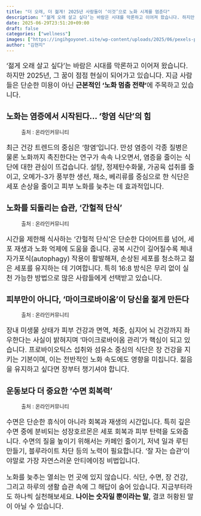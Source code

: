 ```yaml
---
title: "더 오래, 더 젊게! 2025년 사람들이 ‘이것’으로 노화 시계를 멈춘다"
description: "‘젊게 오래 살고 싶다’는 바람은 시대를 막론하고 이어져 왔습니다. 하지만 2025년, 그 꿈이 점점 현실이 되어가고 있습니다. 지금 사람들은 단순한 미용이 아닌 근본적인 ‘노화 멈춤 전략’에 주목하고 있습니다."
date: 2025-06-29T23:51:20+09:00
draft: false
categories: ["wellness"]
images: ["https://ingihgoyonet.site/wp-content/uploads/2025/06/pexels-pixabay-40141-1024x683.jpg", "https://ingihgoyonet.site/wp-content/uploads/2025/06/pexels-lum3n-44775-1410235-683x1024.jpg", "https://ingihgoyonet.site/wp-content/uploads/2025/06/pexels-pixabay-33786-1024x683.jpg", "https://ingihgoyonet.site/wp-content/uploads/2025/06/pexels-vanyaoboleninov-935777-2-1024x683.jpg"]
author: "김현지"
---
```


<p style="font-size:18px">‘젊게 오래 살고 싶다’는 바람은 시대를 막론하고 이어져 왔습니다. 하지만 2025년, 그 꿈이 점점 현실이 되어가고 있습니다. 지금 사람들은 단순한 미용이 아닌 <strong>근본적인 ‘노화 멈춤 전략’</strong>에 주목하고 있습니다.</p> <h2 >노화는 염증에서 시작된다… ‘항염 식단’의 힘</h2> <figure ><img src="https://ingihgoyonet.site/wp-content/uploads/2025/06/pexels-pixabay-40141-1024x683.jpg" alt="" style="aspect-ratio:16/9;object-fit:cover"/><figcaption >출처 : 온라인커뮤니티</figcaption></figure> <p style="font-size:18px">최근 건강 트렌드의 중심은 ‘항염’입니다. 만성 염증이 각종 질병은 물론 노화까지 촉진한다는 연구가 속속 나오면서, 염증을 줄이는 식단에 대한 관심이 뜨겁습니다. 설탕, 정제탄수화물, 가공육 섭취를 줄이고, 오메가-3가 풍부한 생선, 채소, 베리류를 중심으로 한 식단은 세포 손상을 줄이고 피부 노화를 늦추는 데 효과적입니다.</p> <h2 >노화를 되돌리는 습관, ‘간헐적 단식’</h2> <figure ><img src="https://ingihgoyonet.site/wp-content/uploads/2025/06/pexels-lum3n-44775-1410235-683x1024.jpg" alt="" style="aspect-ratio:16/9;object-fit:cover"/><figcaption >출처 : 온라인커뮤니티</figcaption></figure> <p style="font-size:18px">시간을 제한해 식사하는 ‘간헐적 단식’은 단순한 다이어트를 넘어, 세포 재생과 노화 억제에 도움을 줍니다. 공복 시간이 길어질수록 체내 자가포식(autophagy) 작용이 활발해져, 손상된 세포를 청소하고 젊은 세포를 유지하는 데 기여합니다. 특히 16:8 방식은 무리 없이 실천 가능한 방법으로 많은 사람들에게 선택받고 있습니다.</p> <h2 >피부만이 아니다, ‘마이크로바이옴’이 당신을 젊게 만든다</h2> <figure ><img src="https://ingihgoyonet.site/wp-content/uploads/2025/06/pexels-pixabay-33786-1024x683.jpg" alt="" style="aspect-ratio:16/9;object-fit:cover"/><figcaption >출처 : 온라인커뮤니티</figcaption></figure> <p style="font-size:18px">장내 미생물 상태가 피부 건강과 면역, 체중, 심지어 뇌 건강까지 좌우한다는 사실이 밝혀지며 ‘마이크로바이옴 관리’가 핵심이 되고 있습니다. 프로바이오틱스 섭취와 섬유소 중심의 식단은 장 건강을 지키는 기본이며, 이는 전반적인 노화 속도에도 영향을 미칩니다. 젊음을 유지하고 싶다면 장부터 챙기셔야 합니다.</p> <h2 >운동보다 더 중요한 ‘수면 회복력’</h2> <figure ><img src="https://ingihgoyonet.site/wp-content/uploads/2025/06/pexels-vanyaoboleninov-935777-2-1024x683.jpg" alt="" style="aspect-ratio:16/9;object-fit:cover"/><figcaption >출처 : 온라인커뮤니티</figcaption></figure> <p style="font-size:18px">수면은 단순한 휴식이 아니라 회복과 재생의 시간입니다. 특히 깊은 수면 중에 분비되는 성장호르몬은 세포 회복과 피부 탄력을 도와줍니다. 수면의 질을 높이기 위해서는 카페인 줄이기, 저녁 일과 루틴 만들기, 블루라이트 차단 등의 노력이 필요합니다. ‘잘 자는 습관’이야말로 가장 자연스러운 안티에이징 비법입니다.</p> <p style="font-size:18px">노화를 늦추는 열쇠는 먼 곳에 있지 않습니다. 식단, 수면, 장 건강, 그리고 하루의 생활 습관 속에 그 해답이 숨어 있습니다. 지금부터라도 하나씩 실천해보세요. <strong>나이는 숫자일 뿐이라는 말</strong>, 결코 허황된 말이 아닐 수 있습니다.</p>